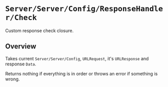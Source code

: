 # ``Server/Server/Config/ResponseHandler/Check``

Custom response check closure.

## Overview

Takes current ``Server/Server/Config``, `URLRequest`, it's `URLResponse` and response `Data`.

Returns nothing if everything is in order or throws an error if something is wrong.
